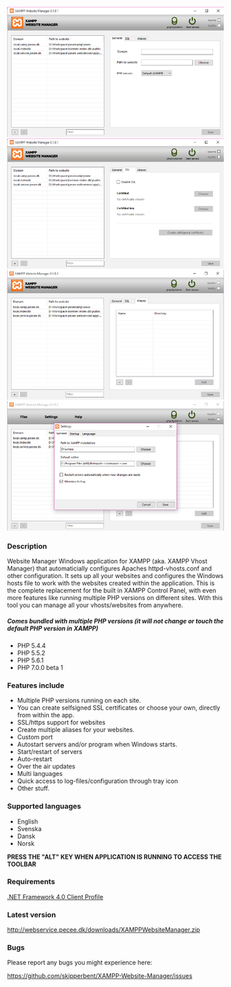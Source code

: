 ![Image 1 of XAMPP Website Manager](https://github.com/skipperbent/XAMPP-Website-Manager/blob/master/screenshot_1.png?raw=true)
![Image 2 of XAMPP Website Manager](https://github.com/skipperbent/XAMPP-Website-Manager/blob/master/screenshot_2.png?raw=true)
![Image 3 of XAMPP Website Manager](https://github.com/skipperbent/XAMPP-Website-Manager/blob/master/screenshot_3.png?raw=true)
![Image 3 of XAMPP Website Manager](https://github.com/skipperbent/XAMPP-Website-Manager/blob/master/screenshot_4.png?raw=true)

### Description
Website Manager Windows application for XAMPP (aka. XAMPP Vhost Manager) that automaticially configures Apaches httpd-vhosts.conf and other configuration. It sets up all your websites and configures the Windows hosts file to work with the websites created within the application. This is the complete replacement for the built in XAMPP Control Panel, with even more features like running multiple PHP versions on different sites. With this tool you can manage all your vhosts/websites from anywhere.

##### Comes bundled with multiple PHP versions (it will not change or touch the default PHP version in XAMPP)
- PHP 5.4.4
- PHP 5.5.2
- PHP 5.6.1
- PHP 7.0.0 beta 1

### Features include
- Multiple PHP versions running on each site.
- You can create selfsigned SSL certificates or choose your own, directly from within the app.
- SSL/https support for websites
- Create multiple aliases for your websites.
- Custom port
- Autostart servers and/or program when Windows starts.
- Start/restart of servers
- Auto-restart
- Over the air updates
- Multi languages
- Quick access to log-files/configuration through tray icon
- Other stuff.

### Supported languages
- English
- Svenska
- Dansk
- Norsk

**PRESS THE "ALT" KEY WHEN APPLICATION IS RUNNING TO ACCESS THE TOOLBAR**

### Requirements
[.NET Framework 4.0 Client Profile](http://www.microsoft.com/en-us/download/details.aspx?id=24872)

### Latest version
http://webservice.pecee.dk/downloads/XAMPPWebsiteManager.zip

### Bugs
Please report any bugs you might experience here:

https://github.com/skipperbent/XAMPP-Website-Manager/issues
